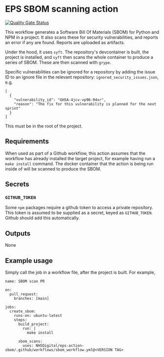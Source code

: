 # EPS SBOM scanning action

[![Quality Gate Status](https://sonarcloud.io/api/project_badges/measure?project=NHSDigital_eps-action-sbom&metric=alert_status)](https://sonarcloud.io/summary/new_code?id=NHSDigital_eps-action-sbom)

This workflow generates a Software Bill Of Materials (SBOM) for Python and NPM in a project. It also scans these for security vulnerabilities, and reports an error if any are found. Reports are uploaded as artifacts.

Under the hood, it uses `syft`. The repository's devcontainer is built, the project is installed, and `syft` then scans the whole container to produce a series of SBOM. These are then scanned with `grype`.

Specific vulnerabilities can be ignored for a repository by adding the issue ID to an ignore file in the relevant repository: `ignored_security_issues.json`, e.g.
```
[
  {
    "vulnerability_id": "GHSA-4jcv-vp96-94xr",
    "reason": "The fix for this vulnerability is planned for the next sprint"
  }
]
```

This must be in the root of the project.

## Requirements

When used as part of a Github workflow, this action assumes that the workflow has already installed the target project, for example having run a `make install` command. The docker container that the action is being run inside of will be scanned to produce the SBOM.

## Secrets

### `GITHUB_TOKEN`

Some `npm` packages require a github token to access a private repository. This token is assumed to be supplied as a secret, keyed as `GITHUB_TOKEN`. Github should add this automatically.

## Outputs

None

## Example usage

Simply call the job in a workflow file, after the project is built. For example,

```
name: SBOM scan PR

on:
  pull_request:
    branches: [main]

jobs:
  create_sbom:
    runs-on: ubuntu-latest
    steps:
      build_project:
        run: |
          make install 

      sbom_scans:
        uses: NHSDigital/eps-action-sbom/.github/workflows/sbom_workflow.yml@<VERSION TAG>
```
